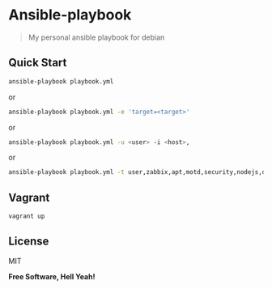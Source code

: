 Ansible-playbook
===

> My personal ansible playbook for debian

Quick Start
---

```bash
ansible-playbook playbook.yml
```

or

```bash
ansible-playbook playbook.yml -e 'target=<target>'
```

or

```bash
ansible-playbook playbook.yml -u <user> -i <host>,
```

or

```bash
ansible-playbook playbook.yml -t user,zabbix,apt,motd,security,nodejs,dokku -e 'zabbix_server=zabbix.example.com'
```

Vagrant
---

```bash
vagrant up
```

License
---

MIT

**Free Software, Hell Yeah!**
